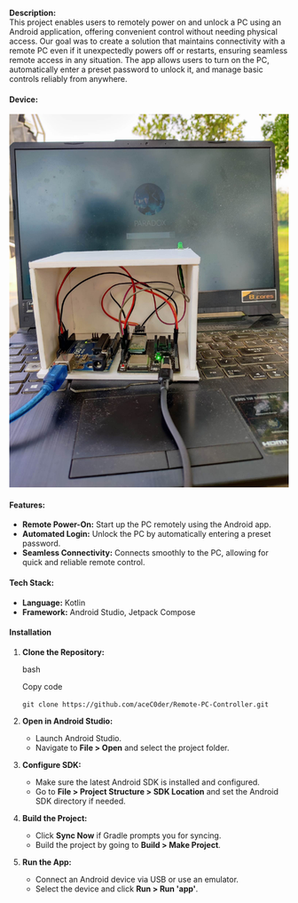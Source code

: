 
**Description:**\
This project enables users to remotely power on and unlock a PC using an Android application, offering convenient control without needing physical access. Our goal was to create a solution that maintains connectivity with a remote PC even if it unexpectedly powers off or restarts, ensuring seamless remote access in any situation. The app allows users to turn on the PC, automatically enter a preset password to unlock it, and manage basic controls reliably from anywhere.

#### Device: 
![Microcontroller Device](Microcontroller_Device.jpg)

#### Features:

-   **Remote Power-On:** Start up the PC remotely using the Android app.
-   **Automated Login:** Unlock the PC by automatically entering a preset password.
-   **Seamless Connectivity:** Connects smoothly to the PC, allowing for quick and reliable remote control.

#### Tech Stack:

-   **Language:** Kotlin
-   **Framework:** Android Studio, Jetpack Compose

#### Installation

1.  **Clone the Repository:**

    bash

    Copy code

    `git clone https://github.com/aceC0der/Remote-PC-Controller.git`

2.  **Open in Android Studio:**

    -   Launch Android Studio.
    -   Navigate to **File > Open** and select the project folder.
3.  **Configure SDK:**

    -   Make sure the latest Android SDK is installed and configured.
    -   Go to **File > Project Structure > SDK Location** and set the Android SDK directory if needed.
4.  **Build the Project:**

    -   Click **Sync Now** if Gradle prompts you for syncing.
    -   Build the project by going to **Build > Make Project**.
5.  **Run the App:**

    -   Connect an Android device via USB or use an emulator.
    -   Select the device and click **Run > Run 'app'**.
